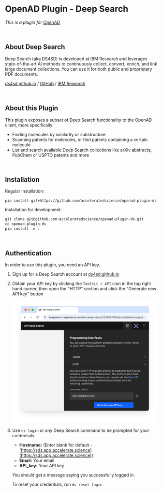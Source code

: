 # OpenAD Plugin - Deep Search

_This is a plugin for [OpenAD](https://github.com/acceleratedscience/open-ad-toolkit)_

<br>

## About Deep Search

Deep Search (aka DS4SD) is developed at IBM Research and leverages state-of-the-art AI methods to continuously collect, convert, enrich, and link large document collections. You can use it for both public and proprietary PDF documents.

[ds4sd.github.io](https://ds4sd.github.io/) / [GitHub](https://github.com/DS4SD) / [IBM Research](https://research.ibm.com/projects/deep-search)

<br>

## About this Plugin

This plugin exposes a subset of Deep Search functionality to the OpenAD client, more specifically:
- Finding molecules by similarity or substructure
- Scanning patents for molecules, or find patents containing a certain molecule
- List and search available Deep Search collections like arXiv abstracts, PubChem or USPTO patents and more

<br>

## Installation

Regular installation:

    pip install git+https://github.com/acceleratedscience/openad-plugin-ds

Installation for development:

    git clone git@github.com:acceleratedscience/openad-plugin-ds.git
    cd openad-plugin-ds
    pip install -e .

<br>

## Authentication

In order to use this plugin, you need an API key.

1. Sign up for a Deep Search account at [ds4sd.github.io](https://ds4sd.github.io)
2. Obtain your API key by clicking the `Toolkit / API` icon in the top right hand corner, then open the "HTTP" section and click the "Generate new API key" button
    
    ![Deep Search API key](assets/ds-api-key.png)

3. Use `ds login` or any Deep Search command to be prompted for your credentials.

    - **Hostname:** (Enter blank for default - [https://sds.app.accelerate.science](https://sds.app.accelerate.science))
    - **Email:** Your email
    - **API_key:** Your API key

    You should get a message saying you successfully logged in.

    To reset your credentials, run `ds reset login`
